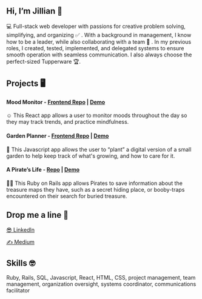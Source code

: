 ## Hi, I’m Jillian 🤘 

💻 Full-stack web developer with passions for creative problem solving, simplifying, and organizing ✅ . With a background in management, I know how to be a leader, while also collaborating with a team 💪 . In my previous roles, I created, tested, implemented, and delegated systems to ensure smooth operation with seamless communication. I also always choose the perfect-sized Tupperware 🏆.


## Projects 🖥️

#### Mood Monitor - [Frontend Repo](https://github.com/jillbowen/mood-monitor-frontend) | [Demo](https://youtu.be/mauax9AYWjw)
☺️ This React app allows a user to monitor moods throughout the day so they may track trends, and practice mindfulness.

#### Garden Planner - [Frontend Repo](https://github.com/jillbowen/garden_planner_frontend) | [Demo](https://youtu.be/CWjpjEMqM34)
🌻 This Javascript app allows the user to “plant” a digital version of a small garden to help keep track of what's growing, and how to care for it.

#### A Pirate’s Life - [Repo](https://github.com/jillbowen/A-Pirates-Life) | [Demo](https://youtu.be/90WMpGjSk6c)
🏴‍☠️ This Ruby on Rails app allows Pirates to save information about the treasure maps they have, such as a secret hiding place, or booby-traps encountered on their search for buried treasure. 


## Drop me a line 📨

[😎 LinkedIn](https://www.linkedin.com/in/jillianbshort/)  

[✍️ Medium](https://jillian-b-short.medium.com/)


## Skills 🤓

Ruby, Rails, SQL, Javascript, React, HTML, CSS, project management, team management, organization oversight, systems coordinator, communications facilitator
